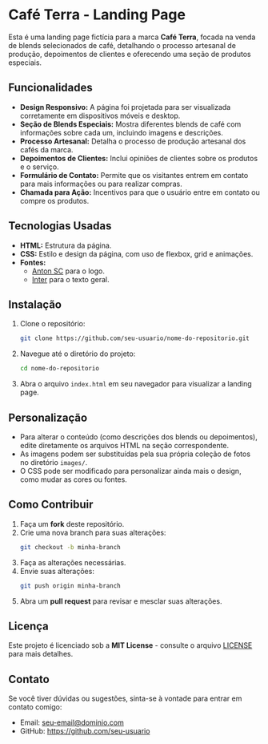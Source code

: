 # Café Terra - Landing Page

Esta é uma landing page fictícia para a marca **Café Terra**, focada na venda de blends selecionados de café, detalhando o processo artesanal de produção, depoimentos de clientes e oferecendo uma seção de produtos especiais.

## Funcionalidades

- **Design Responsivo:** A página foi projetada para ser visualizada corretamente em dispositivos móveis e desktop.
- **Seção de Blends Especiais:** Mostra diferentes blends de café com informações sobre cada um, incluindo imagens e descrições.
- **Processo Artesanal:** Detalha o processo de produção artesanal dos cafés da marca.
- **Depoimentos de Clientes:** Inclui opiniões de clientes sobre os produtos e o serviço.
- **Formulário de Contato:** Permite que os visitantes entrem em contato para mais informações ou para realizar compras.
- **Chamada para Ação:** Incentivos para que o usuário entre em contato ou compre os produtos.

## Tecnologias Usadas

- **HTML:** Estrutura da página.
- **CSS:** Estilo e design da página, com uso de flexbox, grid e animações.
- **Fontes:** 
  - [Anton SC](https://fonts.google.com/specimen/Anton+SC) para o logo.
  - [Inter](https://fonts.google.com/specimen/Inter) para o texto geral.
  
## Instalação

1. Clone o repositório:
    ```bash
    git clone https://github.com/seu-usuario/nome-do-repositorio.git
    ```
   
2. Navegue até o diretório do projeto:
    ```bash
    cd nome-do-repositorio
    ```

3. Abra o arquivo `index.html` em seu navegador para visualizar a landing page.

## Personalização

- Para alterar o conteúdo (como descrições dos blends ou depoimentos), edite diretamente os arquivos HTML na seção correspondente.
- As imagens podem ser substituídas pela sua própria coleção de fotos no diretório `images/`.
- O CSS pode ser modificado para personalizar ainda mais o design, como mudar as cores ou fontes.

## Como Contribuir

1. Faça um **fork** deste repositório.
2. Crie uma nova branch para suas alterações:
    ```bash
    git checkout -b minha-branch
    ```
3. Faça as alterações necessárias.
4. Envie suas alterações:
    ```bash
    git push origin minha-branch
    ```
5. Abra um **pull request** para revisar e mesclar suas alterações.

## Licença

Este projeto é licenciado sob a **MIT License** - consulte o arquivo [LICENSE](LICENSE) para mais detalhes.

## Contato

Se você tiver dúvidas ou sugestões, sinta-se à vontade para entrar em contato comigo:
- Email: seu-email@dominio.com
- GitHub: https://github.com/seu-usuario


